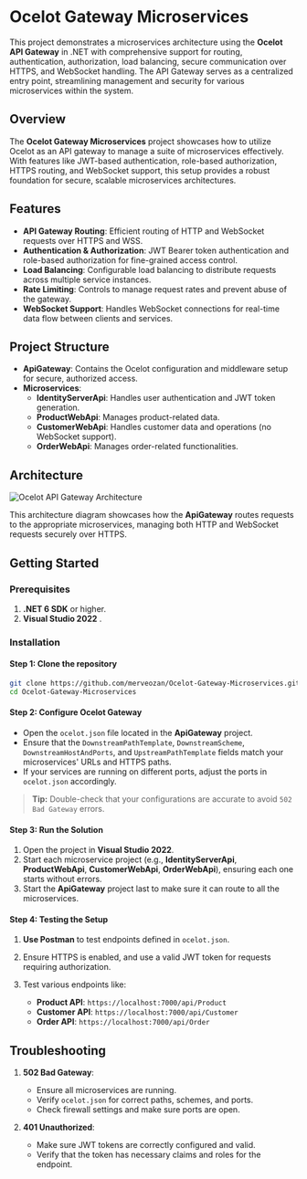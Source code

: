 
# Ocelot Gateway Microservices

This project demonstrates a microservices architecture using the **Ocelot API Gateway** in .NET with comprehensive support for routing, authentication, authorization, load balancing, secure communication over HTTPS, and WebSocket handling. The API Gateway serves as a centralized entry point, streamlining management and security for various microservices within the system.

## Overview

The **Ocelot Gateway Microservices** project showcases how to utilize Ocelot as an API gateway to manage a suite of microservices effectively. With features like JWT-based authentication, role-based authorization, HTTPS routing, and WebSocket support, this setup provides a robust foundation for secure, scalable microservices architectures.

## Features

- **API Gateway Routing**: Efficient routing of HTTP and WebSocket requests over HTTPS and WSS.
- **Authentication & Authorization**: JWT Bearer token authentication and role-based authorization for fine-grained access control.
- **Load Balancing**: Configurable load balancing to distribute requests across multiple service instances.
- **Rate Limiting**: Controls to manage request rates and prevent abuse of the gateway.
- **WebSocket Support**: Handles WebSocket connections for real-time data flow between clients and services.

## Project Structure

- **ApiGateway**: Contains the Ocelot configuration and middleware setup for secure, authorized access.
- **Microservices**:
  - **IdentityServerApi**: Handles user authentication and JWT token generation.
  - **ProductWebApi**: Manages product-related data.
  - **CustomerWebApi**: Handles customer data and operations (no WebSocket support).
  - **OrderWebApi**: Manages order-related functionalities.

## Architecture

![Ocelot API Gateway Architecture](Ocelot-Api-Gateway-Figure.pages)

This architecture diagram showcases how the **ApiGateway** routes requests to the appropriate microservices, managing both HTTP and WebSocket requests securely over HTTPS.

## Getting Started

### Prerequisites

1. **.NET 6 SDK** or higher.
2. **Visual Studio 2022** .

### Installation

#### Step 1: Clone the repository

```bash
git clone https://github.com/merveozan/Ocelot-Gateway-Microservices.git
cd Ocelot-Gateway-Microservices
```

#### Step 2: Configure Ocelot Gateway

- Open the `ocelot.json` file located in the **ApiGateway** project.
- Ensure that the `DownstreamPathTemplate`, `DownstreamScheme`, `DownstreamHostAndPorts`, and `UpstreamPathTemplate` fields match your microservices' URLs and HTTPS paths.
- If your services are running on different ports, adjust the ports in `ocelot.json` accordingly.

> **Tip:** Double-check that your configurations are accurate to avoid `502 Bad Gateway` errors.

#### Step 3: Run the Solution

1. Open the project in **Visual Studio 2022**.
2. Start each microservice project (e.g., **IdentityServerApi**, **ProductWebApi**, **CustomerWebApi**, **OrderWebApi**), ensuring each one starts without errors.
3. Start the **ApiGateway** project last to make sure it can route to all the microservices.


#### Step 4: Testing the Setup

1. **Use Postman** to test endpoints defined in `ocelot.json`.
2. Ensure HTTPS is enabled, and use a valid JWT token for requests requiring authorization.
3. Test various endpoints like:

   - **Product API**: `https://localhost:7000/api/Product`
   - **Customer API**: `https://localhost:7000/api/Customer`
   - **Order API**: `https://localhost:7000/api/Order`

## Troubleshooting

1. **502 Bad Gateway**:
   - Ensure all microservices are running.
   - Verify `ocelot.json` for correct paths, schemes, and ports.
   - Check firewall settings and make sure ports are open.

2. **401 Unauthorized**:
   - Make sure JWT tokens are correctly configured and valid.
   - Verify that the token has necessary claims and roles for the endpoint.

